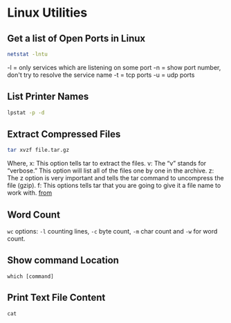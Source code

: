 # Linux Utilities

## Get a list of Open Ports in Linux

```bash
netstat -lntu
```

-l = only services which are listening on some port
-n = show port number, don't try to resolve the service name
-t = tcp ports
-u = udp ports

## List Printer Names

```bash
lpstat -p -d
```

## Extract Compressed Files

```bash
tar xvzf file.tar.gz
```

Where,
x: This option tells tar to extract the files.
v: The “v” stands for “verbose.” This option will list all of the files one by one in the archive.
z: The z option is very important and tells the tar command to uncompress the file (gzip).
f: This options tells tar that you are going to give it a file name to work with.
[from](https://www.interserver.net/tips/kb/extract-tar-gz-files-using-linux-command-line/)

## Word Count
`wc` options: `-l` counting lines, `-c` byte count, `-m` char count and `-w` for word count.

## Show command Location
`which [command]`

## Print Text File Content
`cat`
